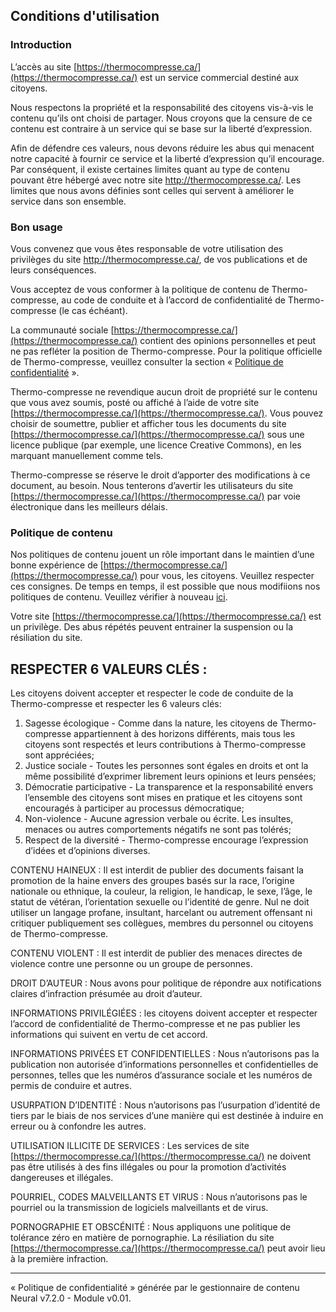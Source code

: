 Conditions d'utilisation
------------------------

### Introduction

L’accès au site [https://thermocompresse.ca/](https://thermocompresse.ca/) est un service commercial destiné aux citoyens.

Nous respectons la propriété et la responsabilité des citoyens vis-à-vis le contenu qu’ils ont choisi de partager. Nous croyons que la censure de ce contenu est contraire à un service qui se base sur la liberté d’expression.

Afin de défendre ces valeurs, nous devons réduire les abus qui menacent notre capacité à fournir ce service et la liberté d’expression qu’il encourage. Par conséquent, il existe certaines limites quant au type de contenu pouvant être hébergé avec notre site http://thermocompresse.ca/. Les limites que nous avons définies sont celles qui servent à améliorer le service dans son ensemble.

### Bon usage

Vous convenez que vous êtes responsable de votre utilisation des privilèges du site http://thermocompresse.ca/, de vos publications et de leurs conséquences.

Vous acceptez de vous conformer à la politique de contenu de Thermo-compresse, au code de conduite et à l’accord de confidentialité de Thermo-compresse (le cas échéant).

La communauté sociale [https://thermocompresse.ca/](https://thermocompresse.ca/) contient des opinions personnelles et peut ne pas refléter la position de Thermo-compresse. Pour la politique officielle de Thermo-compresse, veuillez consulter la section « [Politique de confidentialité](https://thermocompresse.ca/neural/politique_de_confidentialite.asp?v=2) ».

Thermo-compresse ne revendique aucun droit de propriété sur le contenu que vous avez soumis, posté ou affiché à l’aide de votre site [https://thermocompresse.ca/](https://thermocompresse.ca/). Vous pouvez choisir de soumettre, publier et afficher tous les documents du site [https://thermocompresse.ca/](https://thermocompresse.ca/) sous une licence publique (par exemple, une licence Creative Commons), en les marquant manuellement comme tels.

Thermo-compresse se réserve le droit d’apporter des modifications à ce document, au besoin. Nous tenterons d’avertir les utilisateurs du site [https://thermocompresse.ca/](https://thermocompresse.ca/) par voie électronique dans les meilleurs délais.

### Politique de contenu

Nos politiques de contenu jouent un rôle important dans le maintien d’une bonne expérience de [https://thermocompresse.ca/](https://thermocompresse.ca/) pour vous, les citoyens. Veuillez respecter ces consignes. De temps en temps, il est possible que nous modifiions nos politiques de contenu. Veuillez vérifier à nouveau [ici](https://thermocompresse.ca/termes_et_conditions/).

Votre site [https://thermocompresse.ca/](https://thermocompresse.ca/) est un privilège. Des abus répétés peuvent entrainer la suspension ou la résiliation du site.

RESPECTER 6 VALEURS CLÉS :
--------------------------

Les citoyens doivent accepter et respecter le code de conduite de la Thermo-compresse et respecter les 6 valeurs clés:

1. Sagesse écologique - Comme dans la nature, les citoyens de Thermo-compresse appartiennent à des horizons différents, mais tous les citoyens sont respectés et leurs contributions à Thermo-compresse sont appréciées;
2. Justice sociale - Toutes les personnes sont égales en droits et ont la même possibilité d’exprimer librement leurs opinions et leurs pensées;
3. Démocratie participative - La transparence et la responsabilité envers l’ensemble des citoyens sont mises en pratique et les citoyens sont encouragés à participer au processus démocratique;
4. Non-violence - Aucune agression verbale ou écrite. Les insultes, menaces ou autres comportements négatifs ne sont pas tolérés;
5. Respect de la diversité - Thermo-compresse encourage l’expression d’idées et d’opinions diverses.

CONTENU HAINEUX : Il est interdit de publier des documents faisant la promotion de la haine envers des groupes basés sur la race, l’origine nationale ou ethnique, la couleur, la religion, le handicap, le sexe, l’âge, le statut de vétéran, l’orientation sexuelle ou l’identité de genre. Nul ne doit utiliser un langage profane, insultant, harcelant ou autrement offensant ni critiquer publiquement ses collègues, membres du personnel ou citoyens de Thermo-compresse.

CONTENU VIOLENT : Il est interdit de publier des menaces directes de violence contre une personne ou un groupe de personnes.

DROIT D’AUTEUR : Nous avons pour politique de répondre aux notifications claires d’infraction présumée au droit d’auteur.

INFORMATIONS PRIVILÉGIÉES : les citoyens doivent accepter et respecter l’accord de confidentialité de Thermo-compresse et ne pas publier les informations qui suivent en vertu de cet accord.

INFORMATIONS PRIVÉES ET CONFIDENTIELLES : Nous n’autorisons pas la publication non autorisée d’informations personnelles et confidentielles de personnes, telles que les numéros d’assurance sociale et les numéros de permis de conduire et autres.

USURPATION D’IDENTITÉ : Nous n’autorisons pas l’usurpation d’identité de tiers par le biais de nos services d’une manière qui est destinée à induire en erreur ou à confondre les autres.

UTILISATION ILLICITE DE SERVICES : Les services de site [https://thermocompresse.ca/](https://thermocompresse.ca/) ne doivent pas être utilisés à des fins illégales ou pour la promotion d’activités dangereuses et illégales.

POURRIEL, CODES MALVEILLANTS ET VIRUS : Nous n’autorisons pas le pourriel ou la transmission de logiciels malveillants et de virus.

PORNOGRAPHIE ET OBSCÉNITÉ : Nous appliquons une politique de tolérance zéro en matière de pornographie. La résiliation du site [https://thermocompresse.ca/](https://thermocompresse.ca/) peut avoir lieu à la première infraction.

* * *

« Politique de confidentialité » générée par le gestionnaire de contenu Neural v7.2.0 - Module v0.01.